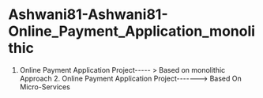 # Ashwani81-Ashwani81-Online_Payment_Application_monolithic
1. Online Payment Application Project----- > Based on monolithic Approach 2. Online Payment Application Project------->  Based On Micro-Services
